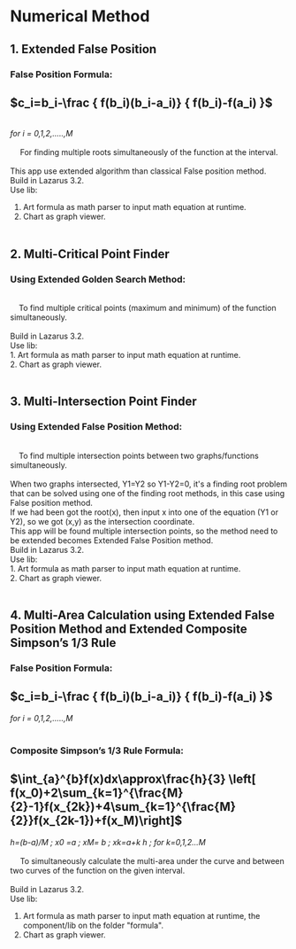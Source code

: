 # Numerical Method
## 1. Extended False Position
### False Position Formula: ###
  ## $c_i=b_i-\frac { f(b_i)(b_i-a_i)} { f(b_i)-f(a_i) }\$ ## 
<br><i>for i = 0,1,2,…..,M</i>
<br><br>
&emsp; For finding multiple roots simultaneously of the function at the interval.<br><br>
This app use extended algorithm than classical False position method.<br>
Build in Lazarus 3.2. <br>
Use lib:<br>
1. Art formula as math parser to input math equation at runtime.<br>
2. Chart as graph viewer.
<br><br>

## 2. Multi-Critical Point Finder
### Using Extended Golden Search Method: ###
<br>
&nbsp&nbsp&nbsp To find multiple critical points (maximum and minimum) of the function simultaneously.
<br><br>
Build in Lazarus 3.2. <br>
Use lib:<br>
1. Art formula as math parser to input math equation at runtime.<br>
2. Chart as graph viewer.
<br><br>

## 3. Multi-Intersection Point Finder
### Using Extended False Position Method: ###
<br>
&nbsp&nbsp&nbsp To find multiple intersection points between two graphs/functions simultaneously.
<br><br>
When two graphs intersected, Y1=Y2 so Y1-Y2=0, it's a finding root problem that can be solved using one of the finding root methods, in this case using False position method.<br>
If we had been got the root(x), then input x into one of the equation (Y1 or Y2), so we got (x,y) as the intersection coordinate.<br>
This app will be found multiple intersection points, so the method need to be extended becomes Extended False Position method.<br>
Build in Lazarus 3.2. <br>
Use lib:<br>
1. Art formula as math parser to input math equation at runtime.<br>
2. Chart as graph viewer.
<br><br>

## 4. Multi-Area Calculation using Extended False Position Method and Extended Composite Simpson’s 1/3 Rule
### False Position Formula: ###
  ## $c_i=b_i-\frac { f(b_i)(b_i-a_i)} { f(b_i)-f(a_i) }\$ <br>
  <i>for i = 0,1,2,…..,M</i>
<br><br>
### Composite Simpson’s 1/3 Rule Formula: ###
  ## $\int_{a}^{b}f(x)dx\approx\frac{h}{3} \left[ f(x_0)+2\sum_{k=1}^{\frac{M}{2}-1}f(x_{2k})+4\sum_{k=1}^{\frac{M}{2}}f(x_{2k-1})+f(x_M)\right]\$ <br>
  <i>h=(b-a)/M ; x0 =a ; xM= b ; xk=a+k h ; for k=0,1,2…M</i>
<br><br>
&emsp; To simultaneously calculate the multi-area under the curve and between two curves of the function on the given interval.<br><br>
Build in Lazarus 3.2. <br>
Use lib:<br>
1. Art formula as math parser to input math equation at runtime, the component/lib on the folder "formula".<br>
2. Chart as graph viewer.
<br><br>

